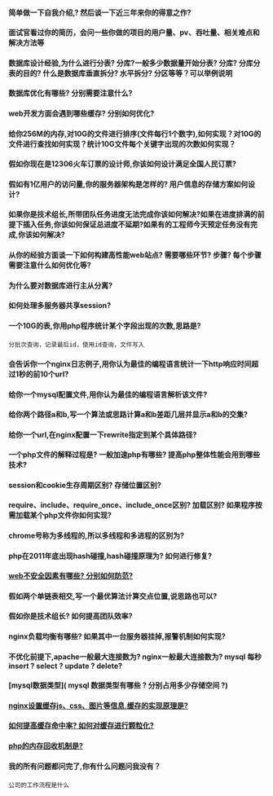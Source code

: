 #### 简单做一下自我介绍,?  然后谈一下近三年来你的得意之作?
#### 面试官看过你的简历，会问一些你做的项目的用户量、pv、吞吐量、相关难点和解决方法等
#### 数据库设计经验,为什么进行分表? 分库?一般多少数据量开始分表? 分库? 分库分表的目的? 什么是数据库垂直拆分? 水平拆分? 分区等等？可以举例说明
#### 数据库优化有哪些? 分别需要注意什么?
#### web开发方面会遇到哪些缓存? 分别如何优化?
#### 给你256M的内存,对10G的文件进行排序(文件每行1个数字),如何实现？对10G的文件进行查找如何实现？统计10G文件每个关键字出现的次数如何实现？
#### 假如你现在是12306火车订票的设计师,你该如何设计满足全国人民订票?
#### 假如有1亿用户的访问量,你的服务器架构是怎样的? 用户信息的存储方案如何设计?
#### 如果你是技术组长,所带团队任务进度无法完成你该如何解决?如果在进度排满的前提下插入任务,你该如何保证总进度不延期?如果有的工程师今天预定任务没有完成,你该如何解决?
#### 从你的经验方面谈一下如何构建高性能web站点? 需要哪些环节? 步骤? 每个步骤需要注意什么如何优化等?
####  为什么要对数据库进行主从分离?
####  如何处理多服务器共享session?
#### 一个10G的表,你用php程序统计某个字段出现的次数,思路是?
```
分批次查询，记录最后id，使用id查询，文件写入
```
#### 会告诉你一个nginx日志例子,用你认为最佳的编程语言统计一下http响应时间超过1秒的前10个url?
#### 给你一个mysql配置文件,用你认为最佳的编程语言解析该文件?
#### 给你两个路径a和b,写一个算法或思路计算a和b差距几层并显示a和b的交集?
#### 给你一个url,在nginx配置一下rewrite指定到某个具体路径?
#### 一个php文件的解释过程是? 一般加速php有哪些?  提高php整体性能会用到哪些技术?
#### session和cookie生存周期区别? 存储位置区别?
#### require、include、require_once、include_once区别? 加载区别? 如果程序按需加载某个php文件你如何实现?
#### chrome号称为多线程的,所以多线程和多进程的区别为?
#### php在2011年底出现hash碰撞,hash碰撞原理为? 如何进行修复?
####  [web不安全因素有哪些? 分别如何防范?](./web不安全因素.md)
#### 假如两个单链表相交,写一个最优算法计算交点位置,说思路也可以?
#### 假如你是技术组长? 如何提高团队效率?
#### nginx负载均衡有哪些? 如果其中一台服务器挂掉,报警机制如何实现?
#### 不优化前提下,apache一般最大连接数为? nginx一般最大连接数为? mysql 每秒insert ? select ? update ? delete?
#### [mysql数据类型]( mysql 数据类型有哪些 ? 分别占用多少存储空间 ?)
#### [nginx设置缓存js、css、图片等信息,缓存的实现原理是?](./nginx设置缓存.md)
#### [如何提高缓存命中率? 如何对缓存进行颗粒化?](./提高缓存命中率.md)
#### [php的内存回收机制是?](./php的内存回收机制.md)
#### 我的所有问题都问完了,你有什么问题问我没有？
```
公司的工作流程是什么
```
